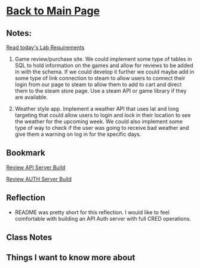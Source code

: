 # [Back to Main Page](https://reecerenninger.github.io/reading-notes/)

## Notes:

[Read today's Lab Requirements](https://codefellows.github.io/code-401-javascript-guide/curriculum/class-09/lab/)

1. Game review/purchase site.  We could implement some type of tables in SQL to hold information on the games and allow for reviews to be added in with the schema.  If we could develop it further we could maybe add in some type of link connection to steam to allow users to connect their login from our page to steam to allow them to add to cart and direct them to the steam store page. Use a steam API or game library if they are available.

2. Weather style app.  Implement a weather API that uses lat and long targeting that could allow users to login and lock in their location to see the weather for the upcoming week.  We could also implement some type of way to check if the user was going to receive bad weather and give them a warning on log in for the specific days.

## Bookmark

[Review API Server Build](https://codefellows.github.io/code-401-javascript-guide/curriculum/apps-and-libraries/api-server/)

[Review AUTH Server Build](https://codefellows.github.io/code-401-javascript-guide/curriculum/apps-and-libraries/auth-server/)

## Reflection

- README was pretty short for this reflection.  I would like to feel comfortable with building an API Auth server with full CRED operations.

## Class Notes

## Things I want to know more about
